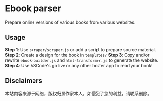 # Ebook parser
Prepare online versions of various books from various websites.

## Usage
**Step 1**: Use `scraper/scraper.js` or add a script to prepare source material.
**Step 2**: Create a design for the book in `templates/`
**Step 3**: Copy and/or rewrite `ebook-builder.js` and `html-transformer.js` to generate the website.
**Step 4**: Use VSCode's go live or any other hoster app to read your book!

## Disclaimers
本站内容来源于网络，版权归属作家本人，如侵犯了您的利益，请联系删除。